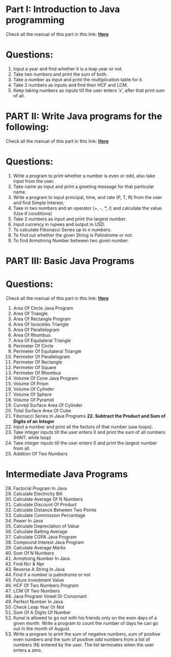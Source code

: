 # Part I: Introduction to Java programming
Check all the manual of this part in this link: [**Here**](src/intro/FirstTasks.java)
# Questions:
1. Input a year and find whether it is a leap year or not.
2. Take two numbers and print the sum of both.
3. Take a number as input and print the multiplication table for it.
4. Take 2 numbers as inputs and find their HCF and LCM.
5. Keep taking numbers as inputs till the user enters ‘x’, after that print sum of all.

# PART II: Write Java programs for the following:
Check all the manual of this part in this link: [**Here**](src/intro/SecondTask.java)

# Questions:
1. Write a program to print whether a number is even or odd, also take input from the user.
2. Take name as input and print a greeting message for that particular name.
3. Write a program to input principal, time, and rate (P, T, R) from the user and find Simple Interest.
4. Take in two numbers and an operator (+, -, *, /) and calculate the value. (Use if conditions)
5. Take 2 numbers as input and print the largest number.
6. Input currency in rupees and output in USD.
7. To calculate Fibonacci Series up to n numbers.
8. To find out whether the given String is Palindrome or not.
9. To find Armstrong Number between two given number.

# PART III: Basic Java Programs
# Questions:
Check all the manual of this part in this link: [**Here**](src/intro/ThirdTask.java)
1. Area Of Circle Java Program
2. Area Of Triangle
3. Area Of Rectangle Program
4. Area Of Isosceles Triangle
5. Area Of Parallelogram
6. Area Of Rhombus
7. Area Of Equilateral Triangle
8. Perimeter Of Circle
9. Perimeter Of Equilateral Triangle
10. Perimeter Of Parallelogram
11. Perimeter Of Rectangle
12. Perimeter Of Square
13. Perimeter Of Rhombus
14. Volume Of Cone Java Program
15. Volume Of Prism
16. Volume Of Cylinder
17. Volume Of Sphere
18. Volume Of Pyramid
19. Curved Surface Area Of Cylinder
20. Total Surface Area Of Cube
21. Fibonacci Series In Java Programs
**22. Subtract the Product and Sum of Digits of an Integer**
22. Input a number and print all the factors of that number (use loops).
23. Take integer inputs till the user enters 0 and print the sum of all numbers (HINT: while loop)
24. Take integer inputs till the user enters 0 and print the largest number from all.
25. Addition Of Two Numbers 
# Intermediate Java Programs
28. Factorial Program In Java
29. Calculate Electricity Bill
30. Calculate Average Of N Numbers
31. Calculate Discount Of Product
32. Calculate Distance Between Two Points
33. Calculate Commission Percentage
34. Power In Java
35. Calculate Depreciation of Value
36. Calculate Batting Average
37. Calculate CGPA Java Program
38. Compound Interest Java Program
39. Calculate Average Marks
40. Sum Of N Numbers
41. Armstrong Number In Java
42. Find Ncr & Npr
43. Reverse A String In Java
44. Find if a number is palindrome or not
45. Future Investment Value
46. HCF Of Two Numbers Program
47. LCM Of Two Numbers
48. Java Program Vowel Or Consonant
49. Perfect Number In Java
50. Check Leap Year Or Not
51. Sum Of A Digits Of Number
52. Kunal is allowed to go out with his friends only on the even days of a given month. Write a program to count the number of days he can go out in the month of August.
53. Write a program to print the sum of negative numbers, sum of positive even numbers and the sum of positive odd numbers from a list of numbers (N) entered by the user. The list terminates when the user enters a zero.